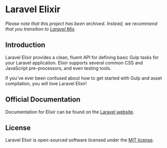 # Laravel Elixir

*Please note that this project has been archived. Instead, we recommend that you transition to [Laravel Mix](github.com/jeffreyway/laravel-mix).*

## Introduction

Laravel Elixir provides a clean, fluent API for defining basic Gulp tasks for your Laravel application. Elixir supports several common CSS and JavaScript pre-processors, and even testing tools.

If you've ever been confused about how to get started with Gulp and asset compilation, you will love Laravel Elixir!

## Official Documentation

Documentation for Elixir can be found on the [Laravel website](http://laravel.com/docs/5.3/elixir).

## License

Laravel Elixir is open-sourced software licensed under the [MIT license](http://opensource.org/licenses/MIT).
